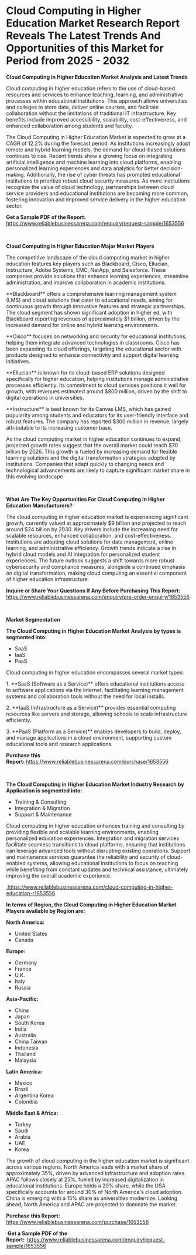 <p><h1>Cloud Computing in Higher Education Market Research Report Reveals The Latest Trends And Opportunities of this Market for Period from 2025 - 2032</h1></p><p><strong>Cloud Computing in Higher Education Market Analysis and Latest Trends</strong></p>
<p><p>Cloud computing in higher education refers to the use of cloud-based resources and services to enhance teaching, learning, and administrative processes within educational institutions. This approach allows universities and colleges to store data, deliver online courses, and facilitate collaboration without the limitations of traditional IT infrastructure. Key benefits include improved accessibility, scalability, cost-effectiveness, and enhanced collaboration among students and faculty.</p><p>The Cloud Computing in Higher Education Market is expected to grow at a CAGR of 12.2% during the forecast period. As institutions increasingly adopt remote and hybrid learning models, the demand for cloud-based solutions continues to rise. Recent trends show a growing focus on integrating artificial intelligence and machine learning into cloud platforms, enabling personalized learning experiences and data analytics for better decision-making. Additionally, the rise of cyber threats has prompted educational institutions to prioritize robust cloud security measures. As more institutions recognize the value of cloud technology, partnerships between cloud service providers and educational institutions are becoming more common, fostering innovation and improved service delivery in the higher education sector.</p></p>
<p><strong>Get a Sample PDF of the Report:&nbsp;</strong> <a href="https://www.reliablebusinessarena.com/enquiry/request-sample/1653556?utm_campaign=2182&utm_medium=2&utm_source=Github&utm_content=ia&utm_term=16042025&utm_id=cloud-computing-in-higher-education">https://www.reliablebusinessarena.com/enquiry/request-sample/1653556</a></p>
<p>&nbsp;</p>
<p><strong>Cloud Computing in Higher Education Major Market Players</strong></p>
<p><p>The competitive landscape of the cloud computing market in higher education features key players such as Blackboard, Cisco, Ellucian, Instructure, Adobe Systems, EMC, NetApp, and Salesforce. These companies provide solutions that enhance learning experiences, streamline administration, and improve collaboration in academic institutions.</p><p>**Blackboard** offers a comprehensive learning management system (LMS) and cloud solutions that cater to educational needs, aiming for continuous growth through innovative features and strategic partnerships. The cloud segment has shown significant adoption in higher ed, with Blackboard reporting revenues of approximately $1 billion, driven by the increased demand for online and hybrid learning environments.</p><p>**Cisco** focuses on networking and security for educational institutions, helping them integrate advanced technologies in classrooms. Cisco has been expanding its cloud offerings, targeting the educational sector with products designed to enhance connectivity and support digital learning initiatives.</p><p>**Ellucian** is known for its cloud-based ERP solutions designed specifically for higher education, helping institutions manage administrative processes efficiently. Its commitment to cloud services positions it well for growth, with revenues estimated around $800 million, driven by the shift to digital operations in universities.</p><p>**Instructure** is best known for its Canvas LMS, which has gained popularity among students and educators for its user-friendly interface and robust features. The company has reported $300 million in revenue, largely attributable to its increasing customer base.</p><p>As the cloud computing market in higher education continues to expand, projected growth rates suggest that the overall market could reach $70 billion by 2026. This growth is fueled by increasing demand for flexible learning solutions and the digital transformation strategies adopted by institutions. Companies that adapt quickly to changing needs and technological advancements are likely to capture significant market share in this evolving landscape.</p></p>
<p>&nbsp;</p>
<p><strong>What Are The Key Opportunities For Cloud Computing in Higher Education Manufacturers?</strong></p>
<p><p>The cloud computing in higher education market is experiencing significant growth, currently valued at approximately $9 billion and projected to reach around $24 billion by 2030. Key drivers include the increasing need for scalable resources, enhanced collaboration, and cost-effectiveness. Institutions are adopting cloud solutions for data management, online learning, and administrative efficiency. Growth trends indicate a rise in hybrid cloud models and AI integration for personalized student experiences. The future outlook suggests a shift towards more robust cybersecurity and compliance measures, alongside a continued emphasis on digital transformation, making cloud computing an essential component of higher education infrastructure.</p></p>
<p><strong>Inquire or Share Your Questions If Any Before Purchasing This Report:</strong> <a href="https://www.reliablebusinessarena.com/enquiry/pre-order-enquiry/1653556?utm_campaign=2182&utm_medium=2&utm_source=Github&utm_content=ia&utm_term=16042025&utm_id=cloud-computing-in-higher-education">https://www.reliablebusinessarena.com/enquiry/pre-order-enquiry/1653556</a></p>
<p>&nbsp;</p>
<p><strong>Market Segmentation</strong></p>
<p><strong>The Cloud Computing in Higher Education Market Analysis by types is segmented into:</strong></p>
<p><ul><li>SaaS</li><li>IaaS</li><li>PaaS</li></ul></p>
<p><p>Cloud computing in higher education encompasses several market types: </p><p>1. **SaaS (Software as a Service)** offers educational institutions access to software applications via the internet, facilitating learning management systems and collaboration tools without the need for local installs. </p><p>2. **IaaS (Infrastructure as a Service)** provides essential computing resources like servers and storage, allowing schools to scale infrastructure efficiently. </p><p>3. **PaaS (Platform as a Service)** enables developers to build, deploy, and manage applications in a cloud environment, supporting custom educational tools and research applications.</p></p>
<p><strong>Purchase this Report:&nbsp;</strong><a href="https://www.reliablebusinessarena.com/purchase/1653556?utm_campaign=2182&utm_medium=2&utm_source=Github&utm_content=ia&utm_term=16042025&utm_id=cloud-computing-in-higher-education">https://www.reliablebusinessarena.com/purchase/1653556</a></p>
<p>&nbsp;</p>
<p><strong>The Cloud Computing in Higher Education Market Industry Research by Application is segmented into:</strong></p>
<p><ul><li>Training & Consulting</li><li>Integration & Migration</li><li>Support & Maintenance</li></ul></p>
<p><p>Cloud computing in higher education enhances training and consulting by providing flexible and scalable learning environments, enabling personalized education experiences. Integration and migration services facilitate seamless transitions to cloud platforms, ensuring that institutions can leverage advanced tools without disrupting existing operations. Support and maintenance services guarantee the reliability and security of cloud-enabled systems, allowing educational institutions to focus on teaching while benefiting from constant updates and technical assistance, ultimately improving the overall academic experience.</p></p>
<p><a href="https://www.reliablebusinessarena.com/cloud-computing-in-higher-education-r1653556?utm_campaign=2182&utm_medium=2&utm_source=Github&utm_content=ia&utm_term=16042025&utm_id=cloud-computing-in-higher-education">&nbsp;https://www.reliablebusinessarena.com/cloud-computing-in-higher-education-r1653556</a></p>
<p><strong>In terms of Region, the Cloud Computing in Higher Education Market Players available by Region are:</strong></p>
<p>
    <p> <strong> North America: </strong>
        <ul>
            <li>United States</li>
            <li>Canada</li>
        </ul>
        </p> 
    <p> <strong> Europe: </strong>
        <ul>
            <li>Germany</li>
            <li>France</li>
            <li>U.K.</li>
            <li>Italy</li>
            <li>Russia</li>
        </ul>
        </p> 
    <p> <strong> Asia-Pacific: </strong>
        <ul>
            <li>China</li>
            <li>Japan</li>
            <li>South Korea</li>
            <li>India</li>
            <li>Australia</li>
            <li>China Taiwan</li>
            <li>Indonesia</li>
            <li>Thailand</li>
            <li>Malaysia</li>
        </ul>
        </p> 
    <p> <strong> Latin America: </strong>
        <ul>
            <li>Mexico</li>
            <li>Brazil</li>
            <li>Argentina Korea</li>
            <li>Colombia</li>
        </ul>
        </p> 
    <p> <strong> Middle East & Africa: </strong>
        <ul>
            <li>Turkey</li>
            <li>Saudi</li>
            <li>Arabia</li>
            <li>UAE</li>
            <li>Korea</li>
        </ul>
    </p>
    </p>
<p><p>The growth of cloud computing in the higher education market is significant across various regions. North America leads with a market share of approximately 35%, driven by advanced infrastructure and adoption rates. APAC follows closely at 25%, fueled by increased digitalization in educational institutions. Europe holds a 20% share, while the USA specifically accounts for around 30% of North America's cloud adoption. China is emerging with a 15% share as universities modernize. Looking ahead, North America and APAC are projected to dominate the market.</p></p>
<p><strong>Purchase this Report: </strong><a href="https://www.reliablebusinessarena.com/purchase/1653556?utm_campaign=2182&utm_medium=2&utm_source=Github&utm_content=ia&utm_term=16042025&utm_id=cloud-computing-in-higher-education">https://www.reliablebusinessarena.com/purchase/1653556</a></p>
<p>&nbsp;<strong>Get a Sample PDF of the Report:&nbsp;&nbsp;</strong><a href="https://www.reliablebusinessarena.com/enquiry/request-sample/1653556?utm_campaign=2182&utm_medium=2&utm_source=Github&utm_content=ia&utm_term=16042025&utm_id=cloud-computing-in-higher-education">https://www.reliablebusinessarena.com/enquiry/request-sample/1653556</a></p>
<p><strong></strong></p>
<p><p></p><p></p><p></p></p>